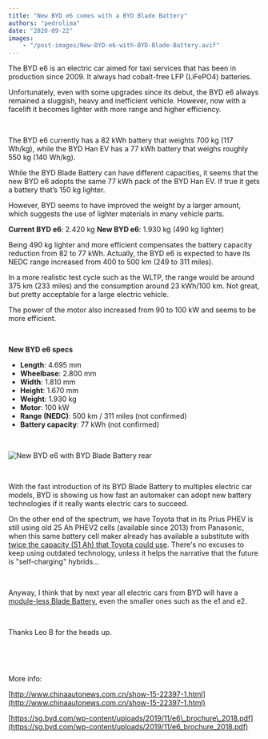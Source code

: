 ```yaml
---
title: "New BYD e6 comes with a BYD Blade Battery"
authors: "pedrolima"
date: "2020-09-22"
images: 
    - "/post-images/New-BYD-e6-with-BYD-Blade-Battery.avif"
---
```


The BYD e6 is an electric car aimed for taxi services that has been in production since 2009. It always had cobalt-free LFP (LiFePO4) batteries.

Unfortunately, even with some upgrades since its debut, the BYD e6 always remained a sluggish, heavy and inefficient vehicle. However, now with a facelift it becomes lighter with more range and higher efficiency.

 

The BYD e6 currently has a 82 kWh battery that weights 700 kg (117 Wh/kg), while the BYD Han EV has a 77 kWh battery that weighs roughly 550 kg (140 Wh/kg).

While the BYD Blade Battery can have different capacities, it seems that the new BYD e6 adopts the same 77 kWh pack of the BYD Han EV. If true it gets a battery that’s 150 kg lighter.

However, BYD seems to have improved the weight by a larger amount, which suggests the use of lighter materials in many vehicle parts.

**Current BYD e6**: 2.420 kg **New BYD e6**: 1.930 kg (490 kg lighter)

Being 490 kg lighter and more efficient compensates the battery capacity reduction from 82 to 77 kWh. Actually, the BYD e6 is expected to have its NEDC range increased from 400 to 500 km (249 to 311 miles).

In a more realistic test cycle such as the WLTP, the range would be around 375 km (233 miles) and the consumption around 23 kWh/100 km. Not great, but pretty acceptable for a large electric vehicle.

The power of the motor also increased from 90 to 100 kW and seems to be more efficient.

 

**New BYD e6 specs**

- **Length**: 4.695 mm
- **Wheelbase**: 2.800 mm
- **Width**: 1.810 mm
- **Height**: 1.670 mm
- **Weight**: 1.930 kg
- **Motor**: 100 kW
- **Range (NEDC)**: 500 km / 311 miles (not confirmed)
- **Battery capacity**: 77 kWh (not confirmed)

 

![New BYD e6 with BYD Blade Battery rear](post-images/New-BYD-e6-with-BYD-Blade-Battery-rear.avif)

 

With the fast introduction of its BYD Blade Battery to multiples electric car models, BYD is showing us how fast an automaker can adopt new battery technologies if it really wants electric cars to succeed.

On the other end of the spectrum, we have Toyota that in its Prius PHEV is still using old 25 Ah PHEV2 cells (available since 2013) from Panasonic, when this same battery cell maker already has available a substitute with [twice the capacity (51 Ah) that Toyota could use](/2020/07/03/modern-panasonic-prismatic-battery-cells/). There's no excuses to keep using outdated technology, unless it helps the narrative that the future is "self-charging" hybrids...

 

Anyway, I think that by next year all electric cars from BYD will have a [module-less Blade Battery](/2020/04/12/simple-solution-for-safer-cheaper-more-energy-dense-batteries/), even the smaller ones such as the e1 and e2.

 

Thanks Leo B for the heads up.

 

 

More info:

[http://www.chinaautonews.com.cn/show-15-22397-1.html](http://www.chinaautonews.com.cn/show-15-22397-1.html)

[https://sg.byd.com/wp-content/uploads/2019/11/e6\_brochure\_2018.pdf](https://sg.byd.com/wp-content/uploads/2019/11/e6_brochure_2018.pdf)
